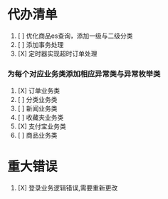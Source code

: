 # 代办清单

1. [ ] 优化商品es查询，添加一级与二级分类
2. [ ] 添加事务处理 
3. [X] 定时器实现超时订单处理

### 为每个对应业务类添加相应异常类与异常枚举类
1. [X] 订单业务类
2. [ ] 分类业务类
3. [ ] 新闻业务类
4. [ ] 收藏夹业务类
5. [X] 支付宝业务类
6. [ ] 商品业务类

# 重大错误

1. [X] 登录业务逻辑错误,需要重新更改
